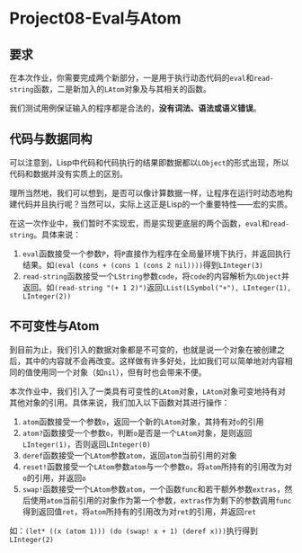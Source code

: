# Project08-Eval与Atom
## 要求
在本次作业，你需要完成两个新部分，一是用于执行动态代码的`eval`和`read-string`函数，二是新加入的`LAtom`对象及与其相关的函数。

我们测试用例保证输入的程序都是合法的，**没有词法、语法或语义错误**。

## 代码与数据同构
可以注意到，Lisp中代码和代码执行的结果即数据都以`LObject`的形式出现，所以代码和数据并没有实质上的区别。

理所当然地，我们可以想到，是否可以像计算数据一样，让程序在运行时动态地构建代码并且执行呢？当然可以，实际上这正是Lisp的一个重要特性——宏的实质。

在这一次作业中，我们暂时不实现宏，而是实现更底层的两个函数，`eval`和`read-string`。具体来说：

1. `eval`函数接受一个参数`P`，将`P`直接作为程序在全局量环境下执行，并返回执行结果。如`(eval (cons + (cons 1 (cons 2 nil))))`得到`LInteger(3)`
2. `read-string`函数接受一个`LString`参数`code`，将`code`的内容解析为`LObject`并返回。如`(read-string "(+ 1 2)")`返回`LList(LSymbol("+"), LInteger(1), LInteger(2))`

## 不可变性与Atom
到目前为止，我们引入的数据对象都是不可变的，也就是说一个对象在被创建之后，其中的内容就不会再改变。这样做有许多好处，比如我们可以简单地对内容相同的值使用同一个对象（如`nil`），但有时也会带来不便。

本次作业中，我们引入了一类具有可变性的`LAtom`对象，`LAtom`对象可变地持有对其他对象的引用。具体来说，我们加入以下函数对其进行操作：

1. `atom`函数接受一个参数`o`，返回一个新的`LAtom`对象，其持有对`o`的引用
2. `atom?`函数接受一个参数`o`，判断`o`是否是一个`LAtom`对象，是则返回`LInteger(1)`，否则返回`LInteger(0)`
3. `deref`函数接受一个`LAtom`参数`atom`，返回`atom`当前引用的对象
4. `reset!`函数接受一个`LAtom`参数`atom`与一个参数`o`，将`atom`所持有的引用改为对`o`的引用，并返回`o`
5. `swap!`函数接受一个`LAtom`参数`atom`，一个函数`func`和若干额外参数`extras`，然后使用`atom`当前引用的对象作为第一个参数，`extras`作为剩下的参数调用`func`得到返回值`ret`，将`atom`所持有的引用改为对`ret`的引用，并返回`ret`

如：`(let* ((x (atom 1))) (do (swap! x + 1) (deref x)))`执行得到`LInteger(2)`